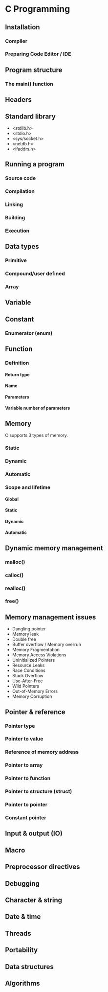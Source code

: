# C Programming

## Installation
### Compiler
### Preparing Code Editor / IDE

## Program structure
### The main() function

## Headers
## Standard library
- <stdlib.h>
- <stdio.h>
- <sys/socket.h>
- <netdb.h>
- <ifaddrs.h>

## Running a program
### Source code
### Compilation
### Linking
### Building
### Execution

## Data types
### Primitive
### Compound/user defined
### Array

## Variable

## Constant
### Enumerator (enum)

## Function
### Definition
#### Return type
#### Name
#### Parameters
#### Variable number of parameters

## Memory
C supports 3 types of memory.

### Static
### Dynamic
### Automatic

### Scope and lifetime
#### Global
#### Static
#### Dynamic
#### Automatic

## Dynamic memory management
### malloc()
### calloc()
### realloc()
### free()

## Memory management issues
- Dangling pointer
- Memory leak
- Double free
- Buffer overflow / Memory overrun
- Memory Fragmentation
- Memory Access Violations
- Uninitialized Pointers
- Resource Leaks
- Race Conditions
- Stack Overflow
- Use-After-Free
- Wild Pointers
- Out-of-Memory Errors
- Memory Corruption

## Pointer & reference
### Pointer type
### Pointer to value
### Reference of memory address
### Pointer to array
### Pointer to function
### Pointer to structure (struct)
### Pointer to pointer
### Constant pointer

## Input & output (IO)

## Macro
## Preprocessor directives

## Debugging

## Character & string
## Date & time
## Threads
## Portability

## Data structures
## Algorithms

